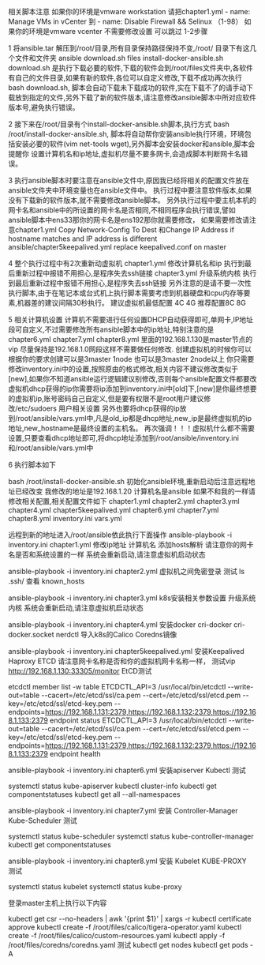 相关脚本注意 
  如果你的环境是vmware workstation 请把chapter1.yml - name: Manage VMs in vCenter 到 - name: Disable Firewall && Selinux  （1-98）
  如果你的环境是vmware vcenter 不需要修改设置 可以跳过 1-2步骤
  
1 将ansible.tar 解压到/root/目录,所有目录保持路径保持不变,/root/ 目录下有这几个文件和文件夹 ansible  download.sh  files  install-docker-ansible.sh
  download.sh 是执行下载必要的软件,下载的软件会到/root/files文件夹中,各软件有自己的文件目录,如果有新的软件,各位可以自定义修改,下载不成功再次执行bash download.sh,
  脚本会自动下载未下载成功的软件,实在下载不了的请手动下载放到指定的文件,另外下载了新的软件版本,请注意修改ansible脚本中所对应软件版本号,避免执行错误。

2 接下来在/root/目录有个install-docker-ansible.sh脚本,执行方式 bash /root/install-docker-ansible.sh,
  脚本将自动帮你安装ansible执行环境，环境包括安装必要的软件(vim net-tools wget),另外脚本会安装docker和ansible,脚本会提醒你
  设置计算机名和ip地址,虚拟机尽量不要多网卡,会造成脚本判断网卡名错误。

3 执行ansible脚本时要注意在ansible文件中,原因我已经将相关的配置文件放在ansible文件夹中环境变量也在ansible文件中。
  执行过程中要注意软件版本,如果没有下载新的软件版本,就不需要修改ansible脚本。
  另外执行过程中要主机本机的网卡名和ansible中的所设置的网卡名是否相同,不相同程序会执行错误,譬如ansible脚本中ens33那你的网卡名是ens192那你就需要修改，
  如果需要修改请注意chapter1.yml Copy Network-Config To Dest 和Change IP Address if hostname matches and IP address is different
  ansible/chapter5keepalived.yml  replace keepalived.conf on master

4 整个执行过程中有2次重新动虚拟机
  chapter1.yml 修改计算机名和ip 执行到最后重新过程中报错不用担心,是程序失去ssh链接
  chapter3.yml 升级系统内核   执行到最后重新过程中报错不用担心,是程序失去ssh链接
  另外注意的是请不要一次性执行脚本,由于在笔记本或台式机上执行脚本需要考虑到机器硬盘和cpu内存等要素,机器差的建议间隔30秒执行。
  建议虚拟机最低配置 4C 4G 推荐配置8C 8G

5 相关计算机设置
  计算机不需要进行任何设置DHCP自动获得即可,单网卡,IP地址段可自定义,不过需要修改所有ansible脚本中的ip地址,特别注意的是
  chapter6.yml  chapter7.yml  chapter8.yml 里面的192.168.1.130是master节点的vip
  尽量保持是192.168.1.0网段这样不需要做任何修改.
  创建虚拟机的时候你可以根据你的要求创建可以是3master 1node 也可以是3master 2node以上
  你只需要修改inventory.ini中的设置,按照原由的格式修改,相关内容不建议修改类似于[new],如果你不知道ansible运行逻辑建议别修改,否则每个ansible配置文件都要改
  虚拟机dhcp获得的ip你需要将ip添加到inventory.ini中[old]下,[new]是你最终想要的虚拟机ip,账号密码自己自定义,但是要有权限不是root用户建议修改/etc/sudoers 用户相关设置
  另外也要将dhcp获得的ip放到/root/ansible/vars.yml中,凡是old_ip都是dhcp地址,new_ip是最终虚拟机的ip地址,new_hostname是最终设置的主机名。
  再次强调！！！虚拟机什么都不需要设置,只要查看dhcp地址即可,将dhcp地址添加到/root/ansible/inventory.ini和/root/ansible/vars.yml中
  

6 执行脚本如下

  bash /root/install-docker-ansible.sh  初始化ansible环境,重新启动后注意远程地址已经改变
  我修改的地址是192.168.1.20 计算机名是ansible  如果不和我的一样请修改相关配置,相关配置文件如下
  chapter1.yml  chapter2.yml  chapter3.yml  chapter4.yml  chapter5keepalived.yml  chapter6.yml  chapter7.yml  chapter8.yml  inventory.ini vars.yml
  
  远程到新的地址进入/root/ansible依此执行下面操作
  ansible-playbook -i inventory.ini chapter1.yml   修改ip地址 计算机名 添加hosts解析 请注意你的网卡名是否和系统设置的一样 系统会重新启动,请注意虚拟机启动状态
  
  ansible-playbook -i inventory.ini chapter2.yml   虚拟机之间免密登录 
  测试 ls .ssh/ 查看 known_hosts
  
  ansible-playbook -i inventory.ini chapter3.yml   k8s安装相关参数设置 升级系统内核  系统会重新启动,请注意虚拟机启动状态

  ansible-playbook -i inventory.ini chapter4.yml   安装docker cri-docker cri-docker.socket nerdctl 导入k8s的Calico Coredns镜像

  ansible-playbook -i inventory.ini chapter5keepalived.yml  安装Keepalived  Haproxy ETCD 请注意网卡名称是否和你的虚拟机网卡名称一样，
  测试vip
  http://192.168.1.130:33305/monitor 
  EtCD测试
  
  etcdctl member list -w table
  ETCDCTL_API=3 /usr/local/bin/etcdctl --write-out=table --cacert=/etc/etcd/ssl/ca.pem --cert=/etc/etcd/ssl/etcd.pem --key=/etc/etcd/ssl/etcd-key.pem --endpoints=https://192.168.1.131:2379,https://192.168.1.132:2379,https://192.168.1.133:2379 endpoint status
  ETCDCTL_API=3 /usr/local/bin/etcdctl --write-out=table --cacert=/etc/etcd/ssl/ca.pem --cert=/etc/etcd/ssl/etcd.pem --key=/etc/etcd/ssl/etcd-key.pem --endpoints=https://192.168.1.131:2379,https://192.168.1.132:2379,https://192.168.1.133:2379 endpoint health 
 
  ansible-playbook -i inventory.ini chapter6.yml 安装apiserver Kubectl 
  测试
  
  systemctl status kube-apiserver
  kubectl cluster-info
  kubectl get componentstatuses
  kubectl get all --all-namespaces

  ansible-playbook -i inventory.ini chapter7.yml  安装 Controller-Manager  Kube-Scheduler 
  测试
  
  systemctl status kube-scheduler
  systemctl status kube-controller-manager
  kubectl get componentstatuses

  ansible-playbook -i inventory.ini chapter8.yml  安装 Kubelet KUBE-PROXY      
  测试
  
  systemctl status kubelet 
  systemctl status kube-proxy
  
  登录master主机上执行以下内容
  
  kubectl get csr --no-headers | awk '{print $1}' | xargs -r kubectl certificate approve
  kubectl create -f /root/files/calico/tigera-operator.yaml
  kubectl create -f /root/files/calico/custom-resources.yaml
  kubectl apply -f /root/files/coredns/coredns.yaml 
  测试
  kubectl get nodes
  kubectl get pods -A
  
